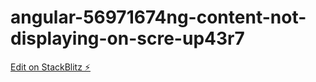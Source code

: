 # angular-56971674ng-content-not-displaying-on-scre-up43r7

[Edit on StackBlitz ⚡️](https://stackblitz.com/edit/angular-56971674ng-content-not-displaying-on-scre-up43r7)